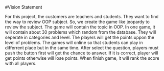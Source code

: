 #Vision Statement

For this project, the customers are teachers and students. They want to find the way to review OOP subject. So, we create the game like jeopardy to review the subject. The game will contain the topic in OOP. In one game, it will contain about 30 problems which random from the database. They will seperate in categories and level. The players will get the points uppon the level of problems. The games will online so that students can play in differrent place but in the same time. After select the question, players must push the button first will get the chance to answer. If it is correct, player will get points otherwise will lose points. When finish game, it will rank the score with all players.
